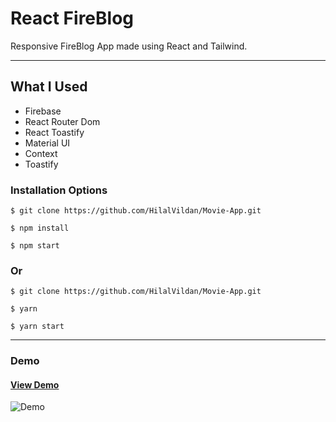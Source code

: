 # React FireBlog

Responsive FireBlog App made using React and Tailwind.

<hr />

## What I Used

- Firebase
- React Router Dom
- React Toastify
- Material UI
- Context
- Toastify


### Installation Options

```
$ git clone https://github.com/HilalVildan/Movie-App.git
```

```
$ npm install
```

```
$ npm start
```

### Or

```
$ git clone https://github.com/HilalVildan/Movie-App.git
```

```
$ yarn
```

```
$ yarn start
```

<hr />

### Demo

#### [View Demo](https://movie-ojtj81w0f-hilalvildan.vercel.app/)

![Demo](/src/assets/video.gif)